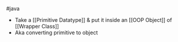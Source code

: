 #java 
- Take a [[Primitive Datatype]] & put it inside an [[OOP Object]] of [[Wrapper Class]]
- Aka converting primitive to object 